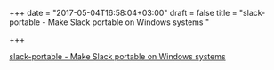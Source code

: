+++
date = "2017-05-04T16:58:04+03:00"
draft = false
title = "slack-portable - Make Slack portable on Windows systems "

+++

<p><a href="https://t.co/gNAR1bXKRT">slack-portable - Make Slack portable on Windows systems </a></p>